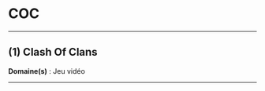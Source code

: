 # COC

--------------------

## (1) Clash Of Clans

**Domaine(s)** : Jeu vidéo

--------------------